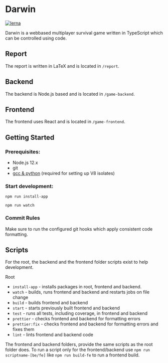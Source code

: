 # Darwin

[![lerna](https://img.shields.io/badge/maintained%20with-lerna-cc00ff.svg)](https://lerna.js.org/)

Darwin is a webbased multiplayer survival game written in TypeScript which can be controlled using code.

## Report

The report is written in LaTeX and is located in `/report`.

## Backend

The backend is Node.js based and is located in `/game-backend`.

## Frontend

The frontend uses React and is located in `/game-frontend`.

## Getting Started

### Prerequisites:

- Node.js 12.x
- git
- [gcc & python](https://github.com/laverdet/isolated-vm#requirements) (required for setting up V8 isolates)

### Start development:

`npm run install-app`

`npm run watch`

### Commit Rules

Make sure to run the configured git hooks which apply consistent code formatting.

## Scripts

For the root, the backend and the frontend folder scripts exist to help development.

Root
- `install-app` - installs packages in root, frontend and backend.
- `watch` - builds, runs frontend and backend and restarts jobs on file change
- `build` - builds frontend and backend
- `start` - starts previously built frontend and backend
- `test` - runs all tests, including coverage, in frontend and backend
- `prettier` - checks frontend and backend for formatting errors
- `prettier:fix` - checks frontend and backend for formatting errors and fixes them
- `lint` - lints frontend and backend code

The frontend and backend folders, provide the same scripts as the root folder does. To run a script only for the frontend/backend use `npm run scriptname-[be/fe]` like `npm run build-fe` to run a frontend build.
